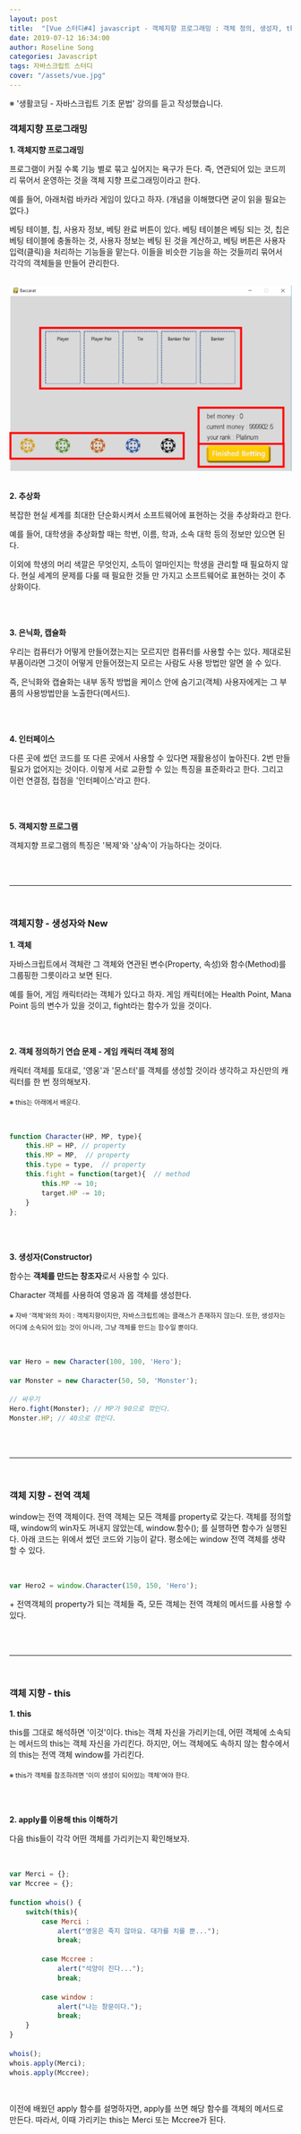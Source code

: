 ```yaml
---
layout: post
title:  "[Vue 스터디#4] javascript - 객체지향 프로그래밍 : 객체 정의, 생성자, this"
date: 2019-07-12 16:34:00
author: Roseline Song
categories: Javascript
tags: 자바스크립트 스터디
cover: "/assets/vue.jpg"
---
```


※ '생활코딩 - 자바스크립트 기초 문법' 강의를 듣고 작성했습니다. 

### 객체지향 프로그래밍

**1. 객체지향 프로그래밍**

프로그램이 커질 수록 기능 별로 묶고 싶어지는 욕구가 든다. 즉, 연관되어 있는 코드끼리 묶어서 운영하는 것을 객체 지향 프로그래밍이라고 한다. 

예를 들어, 아래처럼 바카라 게임이 있다고 하자. (개념을 이해했다면 굳이 읽을 필요는 없다.)

베팅 테이블, 칩, 사용자 정보, 베팅 완료 버튼이 있다. 베팅 테이블은 베팅 되는 것, 칩은 베팅 테이블에 충돌하는 것, 사용자 정보는 베팅 된 것을 계산하고, 베팅 버튼은 사용자 입력(클릭)을 처리하는 기능들을 맡는다. 이들을 비슷한 기능을 하는 것들끼리 묶어서 각각의 객체들을 만들어 관리한다. 

<br>

<img src="/assets/images/190713_01.png">

<br>
<br>


**2. 추상화**

복잡한 현실 세계를 최대한 단순화시켜서 소프트웨어에 표현하는 것을 추상화라고 한다. 

예를 들어, 대학생을 추상화할 때는 학번, 이름, 학과, 소속 대학 등의 정보만 있으면 된다.

이외에 학생의 머리 색깔은 무엇인지, 소득이 얼마인지는 학생을 관리할 때 필요하지 않다. 
현실 세계의 문제를 다룰 때 필요한 것들 만 가지고 소프트웨어로 표현하는 것이 추상화이다. 

<br>
<br>

**3. 은닉화, 캡슐화**

우리는 컴퓨터가 어떻게 만들어졌는지는 모르지만 컴퓨터를 사용할 수는 있다. 제대로된 부품이라면 그것이 어떻게 만들어졌는지 모르는 사람도 사용 방법만 알면 쓸 수 있다.

즉, 은닉화와 캡슐화는 내부 동작 방법을 케이스 안에 숨기고(객체) 사용자에게는 그 부품의 사용방법만을 노출한다(메서드).


<br>
<br>

**4. 인터페이스**

다른 곳에 썼던 코드를 또 다른 곳에서 사용할 수 있다면 재활용성이 높아진다. 2번 만들 필요가 없어지는 것이다. 이렇게 서로 교환할 수 있는 특징을 표준화라고 한다. 그리고 이런 연결점, 접점을 '인터페이스'라고 한다. 


<br>
<br>

**5. 객체지향 프로그램**

객체지향 프로그램의 특징은 '복제'와 '상속'이 가능하다는 것이다. 

<br>
<br>

<hr>

<br>

### 객체지향 - 생성자와 New

**1. 객체**

자바스크립트에서 객체란 그 객체와 연관된 변수(Property, 속성)와 함수(Method)를 그룹핑한 그릇이라고 보면 된다. 

예를 들어, 게임 캐릭터라는 객체가 있다고 하자. 게임 캐릭터에는 Health Point, Mana Point 등의 변수가 있을 것이고, fight라는 함수가 있을 것이다. 

<br>
<br>


**2. 객체 정의하기 연습 문제 - 게임 캐릭터 객체 정의**

캐릭터 객체를 토대로, '영웅'과 '몬스터'를 객체를 생성할 것이라 생각하고 자신만의 캐릭터를 한 번 정의해보자.

<sub>※ this는 아래에서 배운다.</sub>

<br>

```javascript
function Character(HP, MP, type){
	this.HP = HP, // property
	this.MP = MP,  // property
	this.type = type,  // property
	this.fight = function(target){  // method
		this.MP -= 10;
		target.HP -= 10;
    } 
};
```

<br>
<br>

**3. 생성자(Constructor)**

함수는 **객체를 만드는 창조자**로서 사용할 수 있다.

Character 객체를 사용하여 영웅과 몹 객체를 생성한다. 

<sub>※ 자바 '객체'와의 차이 : 객체지향이지만, 자바스크립트에는 클래스가 존재하지 않는다. 또한, 생성자는 어디에 소속되어 있는 것이 아니라, 그냥 객체를 만드는 함수일 뿐이다.</sub>

<br>


```javascript
var Hero = new Character(100, 100, 'Hero');

var Monster = new Character(50, 50, 'Monster');

// 싸우기 
Hero.fight(Monster); // MP가 90으로 깎인다.  
Monster.HP; // 40으로 깎인다. 
```

<br>
<br>

<hr>

<br>

### 객체 지향 - 전역 객체 

window는 전역 객체이다. 전역 객체는 모든 객체를 property로 갖는다. 객체를 정의할 때, window의 win자도 꺼내지 않았는데, window.함수(); 를 실행하면 함수가 실행된다. 아래 코드는 위에서 썼던 코드와 기능이 같다. 평소에는 window 전역 객체를 생략할 수 있다. 

<br>

```javascript
var Hero2 = window.Character(150, 150, 'Hero');
```

\+ 전역객체의 property가 되는 객체들 즉, 모든 객체는 전역 객체의 메서드를 사용할 수 있다. 

<br>
<br>

<hr>

<br>

### 객체 지향 - this

**1. this**

this를 그대로 해석하면 '이것'이다. this는 객체 자신을 가리키는데, 어떤 객체에 소속되는 메서드의 this는 객체 자신을 가리킨다. 하지만, 어느 객체에도 속하지 않는 함수에서의 this는 전역 객체 window를 가리킨다.  

<sub>※ this가 객체를 참조하려면 '이미 생성이 되어있는 객체'여야 한다. </sub>


<br>
<br>

**2. apply를 이용해 this 이해하기**

다음 this들이 각각 어떤 객체를 가리키는지 확인해보자. 

<br>

```javascript
var Merci = {};
var Mccree = {};

function whois() {
    switch(this){
        case Merci :
            alert("영웅은 죽지 않아요. 대가를 치를 뿐...");
            break;

        case Mccree :
            alert("석양이 진다...");
            break;
            
        case window : 
            alert("나는 창문이다.");
            break;
    }
}

whois();
whois.apply(Merci);
whois.apply(Mccree);
```

<br>

이전에 배웠던 apply 함수를 설명하자면, apply를 쓰면 해당 함수를 객체의 메서드로 만든다. 따라서, 이때 가리키는 this는 Merci 또는 Mccree가 된다. 


<br>
<br>
